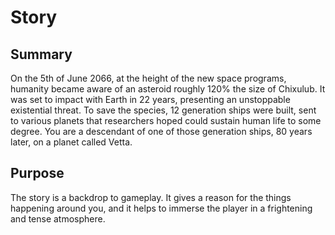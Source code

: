 # Story
## Summary
On the 5th of June 2066, at the height of the new space programs, humanity became aware of an asteroid roughly 120% the size of Chixulub. It was set to impact with Earth in 22 years, presenting an unstoppable existential threat. To save the species, 12 generation ships were built, sent to various planets that researchers hoped could sustain human life to some degree. You are a descendant of one of those generation ships, 80 years later, on a planet called Vetta.

## Purpose
The story is a backdrop to gameplay. It gives a reason for the things happening around you, and it helps to immerse the player in a frightening and tense atmosphere.